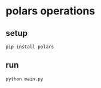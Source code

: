 # polars operations

## setup

```shell
pip install polars
```

## run

```shell
python main.py
```
